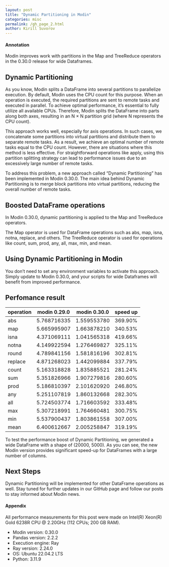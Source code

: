```yaml
---
layout: post
title: "Dynamic Partitioning in Modin"
categories: misc
permalink: /gh_page_2.html
author: Kirill Suvorov
---
```


#### Annotation

Modin improves work with partitions in the Map and TreeReduce operators in the 0.30.0 release for wide Dataframes.

## Dynamic Partitioning

As you know, Modin splits a DataFrame into several partitions to parallelize execution. By default, Modin uses the CPU count for this purpose. When an operation is executed, the required partitions are sent to remote tasks and executed in parallel. To achieve optimal performance, it’s essential to fully utilize all available CPUs. Therefore, Modin splits the DataFrame into parts along both axes, resulting in an N × N partition grid (where N represents the CPU count).

This approach works well, especially for axis operations. In such cases, we concatenate some partitions into virtual partitions and distribute them to separate remote tasks. As a result, we achieve an optimal number of remote tasks equal to the CPU count. However, there are situations where this method is less effective. For straightforward operations like apply, using this partition splitting strategy can lead to performance issues due to an excessively large number of remote tasks.

To address this problem, a new approach called “Dynamic Partitioning” has been implemented in Modin 0.30.0. The main idea behind Dynamic Partitioning is to merge block partitions into virtual partitions, reducing the overall number of remote tasks.

## Boosted DataFrame operations

In Modin 0.30.0, dynamic partitioning is applied to the Map and TreeReduce operators.

The Map operator is used for DataFrame operations such as abs, map, isna, notna, replace, and others.
The TreeReduce operator is used for operations like count, sum, prod, any, all, max, min, and mean.

## Using Dynamic Partitioning in Modin

You don’t need to set any environment variables to activate this approach. Simply update to Modin 0.30.0, and your scripts for wide Dataframes will benefit from improved performance.

## Perfomance result

| operation | modin 0.29.0 | modin 0.30.0 | speed up |
| --------- | ------------ | ------------ | -------- |     
| abs       | 5.768716335  | 1.559553780  | 369.90%  |
| map       | 5.665995907  | 1.663878210  | 340.53%  |
| isna      | 4.371069111  | 1.041565318  | 419.66%  |
| notna     | 4.149922594  | 1.276469827  | 325.11%  |
| round     | 4.789841156  | 1.581816196  | 302.81%  |
| replace   | 4.871268023  | 1.442099884  | 337.79%  |
| count     | 5.163318828  | 1.835885521  | 281.24%  |
| sum       | 5.351826966  | 1.907279816  | 280.60%  |
| prod      | 5.186810397  | 2.101620920  | 246.80%  |
| any       | 5.251107819  | 1.860132668  | 282.30%  |
| all       | 5.724503774  | 1.716603592  | 333.48%  |
| max       | 5.307218991  | 1.764660481  | 300.75%  |
| min       | 5.537900437  | 1.803861558  | 307.00%  |
| mean      | 6.400612667  | 2.005258847  | 319.19%  |

To test the performance boost of Dynamic Partitioning, we generated a wide DataFrame with a shape of (20000, 5000). As you can see, the new Modin version provides significant speed-up for DataFrames with a large number of columns.

## Next Steps

Dynamic Partitioning will be implemented for other DataFrame operations as well. Stay tuned for further updates in our GitHub page and follow our posts to stay informed about Modin news.

#### Appendix

All performance measurements for this post were made on Intel(R) Xeon(R) Gold 6238R CPU @ 2.20GHz (112 CPUs; 200 GB RAM).

- Modin version: 0.30.0
- Pandas version: 2.2.2
- Execution engine: Ray
- Ray version: 2.24.0
- OS: Ubuntu 22.04.2 LTS
- Python: 3.11.9

